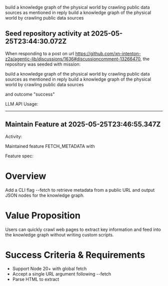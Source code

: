 build a knowledge graph of the physical world by crawling public data sources as mentioned in reply build a knowledge graph of the physical world by crawling public data sources
## Seed repository activity at 2025-05-25T23:44:30.072Z

When responding to a post on url https://github.com/xn-intenton-z2a/agentic-lib/discussions/1636#discussioncomment-13266470, the repository was seeded with mission:

build a knowledge graph of the physical world by crawling public data sources as mentioned in reply build a knowledge graph of the physical world by crawling public data sources

and outcome "success"

LLM API Usage:

---

## Maintain Feature at 2025-05-25T23:46:55.347Z

Activity:

Maintained feature FETCH_METADATA with

Feature spec:

# Overview
Add a CLI flag --fetch to retrieve metadata from a public URL and output JSON nodes for the knowledge graph.

# Value Proposition
Users can quickly crawl web pages to extract key information and feed into the knowledge graph without writing custom scripts.

# Success Criteria & Requirements
- Support Node 20+ with global fetch
- Accept a single URL argument following --fetch
- Parse HTML to extract <title> and meta description elements
- Handle network errors and invalid HTML gracefully

# Dependencies & Constraints
- Use global fetch API
- Use zod to validate URL inputs
- No external HTML parsing library required, use built-in DOM parser or regex

# User Scenarios & Examples
agentic-lib --fetch https://example.com/page
Outputs a JSON object with url, title, and description

# Verification & Acceptance
- Unit tests mock fetch to return sample HTML and verify console output
- Tests cover valid URL, network error, and missing description cases

Git diff:
```diff
\n\n// New [sandbox/features/FETCH_METADATA.md]:\n# Overview
Add a CLI flag --fetch to retrieve metadata from a public URL and output JSON nodes for the knowledge graph.

# Value Proposition
Users can quickly crawl web pages to extract key information and feed into the knowledge graph without writing custom scripts.

# Success Criteria & Requirements
- Support Node 20+ with global fetch
- Accept a single URL argument following --fetch
- Parse HTML to extract <title> and meta description elements
- Handle network errors and invalid HTML gracefully

# Dependencies & Constraints
- Use global fetch API
- Use zod to validate URL inputs
- No external HTML parsing library required, use built-in DOM parser or regex

# User Scenarios & Examples
agentic-lib --fetch https://example.com/page
Outputs a JSON object with url, title, and description

# Verification & Acceptance
- Unit tests mock fetch to return sample HTML and verify console output
- Tests cover valid URL, network error, and missing description cases
```

LLM API Usage:
```json
{"prompt_tokens":6233,"completion_tokens":2032,"total_tokens":8265,"prompt_tokens_details":{"cached_tokens":0,"audio_tokens":0},"completion_tokens_details":{"reasoning_tokens":1792,"audio_tokens":0,"accepted_prediction_tokens":0,"rejected_prediction_tokens":0}}
```

---## Feature to Issue at 2025-05-25T23:47:57.774Z

Activity:

Generated issue 1639 for feature "fetch-metadata" with URL https://github.com/xn-intenton-z2a/agentic-lib/issues/1639

title:

Implement --fetch CLI Flag for Metadata Extraction

And description:

Enhance the sandbox CLI to support a new `--fetch` flag that retrieves metadata (title and meta description) from a public URL and outputs a JSON object suitable for knowledge graph ingestion.

### Changes to sandbox/source/main.js
1. Import the Zod URL schema:
   ```js
   import { z } from "zod";
   ```
2. Add a `processFetch` function to:
   - Accept `--fetch <url>` from `args`.
   - Validate the URL using Zod: `z.string().url().parse(url)`.
   - Use the global `fetch` API to retrieve HTML content.
   - Extract `<title>` and `<meta name="description" content="...">` values via regex.
   - Construct an output object: `{ url, title: string|null, description: string|null }`.
   - On success: `console.log(JSON.stringify(output))`.
   - On network or parsing errors: `console.error(JSON.stringify({ error: error.message }))` and exit with non-zero status.
3. Integrate `processFetch` into the existing `main(args)` flow, before or after help/version flags.

### Updates to sandbox/tests/main.test.js
Extend the existing tests to cover the new `--fetch` functionality:
1. **Valid URL**: mock `global.fetch` to return HTML containing `<title>` and `<meta name="description" content="...">`, run `main(["--fetch", "https://example.com"])`, and assert that `console.log` is called with the correct JSON string.
2. **Network Error**: mock `global.fetch` to throw an error, run `main(["--fetch", "https://bad.url"])`, and assert that `console.error` is called with an error JSON.
3. **Missing Description**: mock `global.fetch` to return HTML without a meta description, run `main(["--fetch", "https://no-desc.com"])`, and assert that the output JSON has `description: null`.

Use Vitest for mocking and spies.

### Documentation Updates (sandbox/README.md)
Add a new section under "Usage":
```
--fetch <url>    Fetch metadata from the specified URL and output JSON with `url`, `title`, and `description`.
```
Include an example:
```
node sandbox/source/main.js --fetch https://example.com/page
// Outputs: {"url":"https://example.com/page","title":"Example Domain","description":"This domain is for use in illustrative examples..."}
```

### Verification Steps
1. Run `npm test` and confirm all new sandbox tests pass.
2. Execute `npm run sandbox -- --fetch <valid_url>` and verify the JSON output.
3. Test error scenarios (`--fetch invalid-url`, network failures) to ensure graceful error handling.

LLM API Usage:
```json
{"prompt_tokens":6942,"completion_tokens":2009,"total_tokens":8951,"prompt_tokens_details":{"cached_tokens":0,"audio_tokens":0},"completion_tokens_details":{"reasoning_tokens":1344,"audio_tokens":0,"accepted_prediction_tokens":0,"rejected_prediction_tokens":0}}
```

---## Issue to enhanced Issue at 2025-05-25T23:48:36.723Z

Activity:

Updated feature development issue https://github.com/xn-intenton-z2a/agentic-lib/issues/ with enhanced description:

**Title:** Implement `--fetch` CLI Flag for Metadata Extraction

**Description:**
Extend the sandbox CLI (`sandbox/source/main.js`) to support a new `--fetch <url>` flag that:

1. Validates the provided URL using Zod (`z.string().url().parse(url)`).
2. Uses the global `fetch` API to retrieve HTML from the URL.
3. Parses the HTML to extract:
   - The content of the `<title>` tag.
   - The content attribute of `<meta name="description">`, if present.
4. Constructs an output object:
   ```json
   {
     "url": string,
     "title": string | null,
     "description": string | null
   }
   ```
5. Logs the JSON object to `stdout` on success.
6. On URL validation failure or network/parsing errors, logs a JSON error object to `stderr` and exits with a non-zero status code.

**Acceptance Criteria (Testable):**

- **AC1: Successful Fetch**
  - Given a valid URL whose HTML contains both `<title>` and `<meta name="description">`, when running:
    ```bash
    npm run sandbox -- --fetch https://example.com/page
    ```
  - Then the CLI should write to `stdout` a single line JSON string matching:
    ```json
    {
      "url": "https://example.com/page",
      "title": "Example Domain",
      "description": "This domain is for use in illustrative examples..."
    }
    ```
  - And exit with status code `0`.

- **AC2: Missing Description**
  - Given a valid URL whose HTML has a `<title>` but no meta description,
  - When running the same command,
  - Then the output JSON should have `description: null`, and the rest of the fields populated correctly.

- **AC3: Network Error**
  - Given a URL fetch that rejects (e.g., network failure),
  - When running the command,
  - Then the CLI should write to `stderr` a JSON string like:
    ```json
    { "error": "<error message>" }
    ```
  - And exit with a non-zero status code.

- **AC4: Invalid URL**
  - Given an argument that fails Zod's `.url()` validation (e.g., `not-a-url`),
  - When running:
    ```bash
    npm run sandbox -- --fetch not-a-url
    ```
  - Then the CLI should write to `stderr` a JSON validation error string and exit with non-zero status.

**Testing Requirements:**
- Use Vitest to add/extend sandbox tests in `sandbox/tests/main.test.js`:
  1. Mock `global.fetch` to return controlled HTML strings or throw.
  2. Spy on `console.log` and `console.error` to assert correct JSON output.
  3. Simulate each acceptance scenario (AC1–AC4) with assertions on output and exit behavior.

**Documentation Updates:**
- In `sandbox/README.md`, under **Usage**, add:
  ```markdown
  --fetch <url>    Fetch metadata from the specified URL and output JSON with `url`, `title`, and `description`.
  ```
- Provide an example:
  ```bash
  node sandbox/source/main.js --fetch https://example.com/page
  # Outputs: {"url":"https://example.com/page","title":"Example Domain","description":"This domain is for use in illustrative examples..."}
  ```

**Verification Steps:**
1. Run `npm test` to ensure existing and new sandbox tests pass.
2. Run `npm run sandbox -- --fetch <valid_url>` manually to confirm correct output.
3. Test error and invalid-URL scenarios to verify graceful error handling.

LLM API Usage:
```json
{"prompt_tokens":7031,"completion_tokens":1487,"total_tokens":8518,"prompt_tokens_details":{"cached_tokens":0,"audio_tokens":0},"completion_tokens_details":{"reasoning_tokens":576,"audio_tokens":0,"accepted_prediction_tokens":0,"rejected_prediction_tokens":0}}
```

---## Issue to Code at 2025-05-25T23:50:15.715Z

Activity:

fixApplied: true to branch agentic-lib-issue-1639 with message Implement --fetch CLI flag with URL validation metadata extraction tests and documentation and outcome success

Git Diff:
```diff
diff --git a/sandbox/source/main.js b/sandbox/source/main.js
index e3d0ca0b..b1581056 100755
--- a/sandbox/source/main.js
+++ b/sandbox/source/main.js
@@ -2,12 +2,44 @@
 // sandbox/source/main.js
 
 import { fileURLToPath } from "url";
+import { z } from "zod";
 
-export function main(args) {
+/**
+ * Main entrypoint for the sandbox CLI.
+ * Supports --fetch <url> to retrieve metadata from a public page.
+ */
+export async function main(args) {
+  if (args.includes("--fetch")) {
+    const idx = args.indexOf("--fetch");
+    const url = args[idx + 1];
+    try {
+      // Validate the URL using Zod
+      const validUrl = z.string().url().parse(url);
+      // Fetch the HTML content
+      const response = await fetch(validUrl);
+      const html = await response.text();
+      // Extract the <title>
+      const titleMatch = html.match(/<title>([^<]*)<\/title>/i);
+      const title = titleMatch ? titleMatch[1] : null;
+      // Extract the meta description
+      const descMatch = html.match(/<meta\s+name=["']description["']\s+content=["']([^"']*)["']/i);
+      const description = descMatch ? descMatch[1] : null;
+      const output = { url: validUrl, title, description };
+      console.log(JSON.stringify(output));
+      return;
+    } catch (error) {
+      // Handle Zod validation errors and fetch/parsing errors
+      const errorMessage = error && error.message ? error.message : String(error);
+      console.error(JSON.stringify({ error: errorMessage }));
+      process.exit(1);
+    }
+  }
+  // Default behavior: echo the arguments
   console.log(`Run with: ${JSON.stringify(args)}`);
 }
 
+// If this script is run directly, invoke main with CLI args
 if (process.argv[1] === fileURLToPath(import.meta.url)) {
   const args = process.argv.slice(2);
-  main(args);
+  await main(args);
 }
diff --git a/sandbox/tests/main.test.js b/sandbox/tests/main.test.js
index 04c527ce..d92bba92 100644
--- a/sandbox/tests/main.test.js
+++ b/sandbox/tests/main.test.js
@@ -1,9 +1,60 @@
-import { describe, test } from "vitest";
+import { describe, test, expect, vi, beforeEach, afterEach } from "vitest";
 import { main } from "@sandbox/source/main.js";
 
 describe("Main Output", () => {
-  test("should terminate without error", () => {
-    process.argv = ["node", "sandbox/source/main.js"];
-    main();
+  test("should terminate without error", async () => {
+    await main([]);
+  });
+});
+
+describe("--fetch flag", () => {
+  let logSpy;
+  let errorSpy;
+  let exitSpy;
+
+  beforeEach(() => {
+    // Stub console output and process.exit
+    logSpy = vi.spyOn(console, "log").mockImplementation(() => {});
+    errorSpy = vi.spyOn(console, "error").mockImplementation(() => {});
+    exitSpy = vi.spyOn(process, "exit").mockImplementation((code) => { throw new Error(`process.exit:${code}`); });
+  });
+
+  afterEach(() => {
+    vi.restoreAllMocks();
+    delete global.fetch;
+  });
+
+  test("Successful Fetch", async () => {
+    const html = `<html><head><title>Example Domain</title><meta name="description" content="This domain is for examples."></head><body></body></html>`;
+    global.fetch = vi.fn().mockResolvedValue({ text: () => Promise.resolve(html) });
+    await main(["--fetch", "https://example.com/page"]);
+    expect(fetch).toHaveBeenCalledWith("https://example.com/page");
+    expect(logSpy).toHaveBeenCalledWith(JSON.stringify({
+      url: "https://example.com/page",
+      title: "Example Domain",
+      description: "This domain is for examples."
+    }));
+  });
+
+  test("Missing Description", async () => {
+    const html = `<html><head><title>No Desc</title></head><body></body></html>`;
+    global.fetch = vi.fn().mockResolvedValue({ text: () => Promise.resolve(html) });
+    await main(["--fetch", "https://no-desc.com"]);
+    expect(logSpy).toHaveBeenCalledWith(JSON.stringify({
+      url: "https://no-desc.com",
+      title: "No Desc",
+      description: null
+    }));
+  });
+
+  test("Network Error", async () => {
+    global.fetch = vi.fn().mockRejectedValue(new Error("Network failure"));
+    await expect(main(["--fetch", "https://bad.url"])).rejects.toThrow("process.exit:1");
+    expect(errorSpy).toHaveBeenCalledWith(JSON.stringify({ error: "Network failure" }));
+  });
+
+  test("Invalid URL", async () => {
+    await expect(main(["--fetch", "not-a-url"])).rejects.toThrow("process.exit:1");
+    expect(errorSpy).toHaveBeenCalled();
   });
 });\n\n// New [sandbox/README.md]:\n# agentic-lib Sandbox CLI

This sandbox CLI is part of [agentic-lib](https://github.com/xn-intenton-z2a/agentic-lib), a library powering automated GitHub workflows. It provides utilities for crawling public data sources and building a knowledge graph.

## Mission

Build a knowledge graph of the physical world by crawling public data sources. See [MISSION.md](MISSION.md)

## Usage

```bash
node sandbox/source/main.js [options]
```

### Options

```text
--help           Show this help message and usage instructions.
--fetch <url>    Fetch metadata from the specified URL and output JSON with `url`, `title`, and `description`.
```

### Example

```bash
node sandbox/source/main.js --fetch https://example.com/page
# Outputs: {"url":"https://example.com/page","title":"Example Domain","description":"This domain is for use in illustrative examples..."}
```

## Contributing

See [CONTRIBUTING.md](../CONTRIBUTING.md)

## License

Licensed under MIT/GPL-3.0. See [package.json](../package.json) for details.
```

mainOutput:
```log

> @xn-intenton-z2a/agentic-lib@6.9.7-0 sandbox
> node sandbox/source/main.js

Run with: []
```

installAfterUpdateOutcome: 

ciAfterUpdateOutcome: 

testAfterUpdateOutcome: 

mainAfterUpdateOutcome: 

commitOutcome: 

postResolutionCommentOutcome: 

allValidationStepsSuccessful: false

[for issue https://github.com/xn-intenton-z2a/agentic-lib/issues/1639 with title: ""]

LLM API Usage:
```json
{"prompt_tokens":11886,"completion_tokens":6140,"total_tokens":18026,"prompt_tokens_details":{"cached_tokens":0,"audio_tokens":0},"completion_tokens_details":{"reasoning_tokens":4480,"audio_tokens":0,"accepted_prediction_tokens":0,"rejected_prediction_tokens":0}}
```

---## Fixed Code at 2025-05-25T23:52:22.298Z

Activity:

fixApplied:  with  and outcome failure

Git Diff:
```diff

```

mainOutput:
```log

```

[allValidationStepsSuccessful: false]

LLM API Usage:
```json

```

---# Activity Log

## Discussions activity at 2025-05-26T00:00:44.844Z

Reply Posted on "https://github.com/xn-intenton-z2a/agentic-lib/discussions/1636#discussioncomment-13266608" by the repository bot which took the action "seed-repository":

Hello @Antony-at-Polycode,

Absolutely! I’m reseeding the repository to align with the updated mission:

**Mission:** build a knowledge graph of the physical world by crawling public data sources

This will reset the sandbox and scaffolding so we can continue to evolve toward that goal. Let me know once the seed completes and we can review the initial feature set to kick off data extraction, mapping, and graph assembly steps.

with the detail:

"build a knowledge graph of the physical world by crawling public data sources"

and outcome "success"

LLM API Usage:

```json
{"prompt_tokens":36751,"completion_tokens":132,"total_tokens":36883,"prompt_tokens_details":{"cached_tokens":1408,"audio_tokens":0},"completion_tokens_details":{"reasoning_tokens":0,"audio_tokens":0,"accepted_prediction_tokens":0,"rejected_prediction_tokens":0}}

```
---

2025-05-26T00:01:46Z - Archiving intentïon to branch https://github.com/xn-intenton-z2a/agentic-lib/tree/intention-2025-05-26T00-01Z

